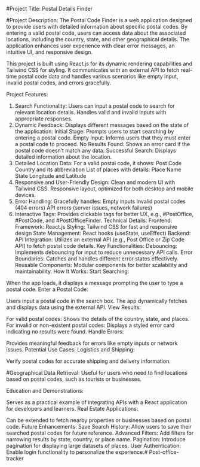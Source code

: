 #Project Title: Postal Details Finder

#Project Description:
The Postal Code Finder is a web application designed to provide users with detailed information about specific postal codes. By entering a valid postal code, users can access data about the associated locations, including the country, state, and other geographical details. The application enhances user experience with clear error messages, an intuitive UI, and responsive design.

This project is built using React.js for its dynamic rendering capabilities and Tailwind CSS for styling. It communicates with an external API to fetch real-time postal code data and handles various scenarios like empty input, invalid postal codes, and errors gracefully.

Project Features:
1. Search Functionality:
Users can input a postal code to search for relevant location details.
Handles valid and invalid inputs with appropriate responses.
2. Dynamic Feedback:
Displays different messages based on the state of the application:
Initial Stage: Prompts users to start searching by entering a postal code.
Empty Input: Informs users that they must enter a postal code to proceed.
No Results Found: Shows an error card if the postal code doesn’t match any data.
Successful Search: Displays detailed information about the location.
3. Detailed Location Data:
For a valid postal code, it shows:
Post Code
Country and its abbreviation
List of places with details:
Place Name
State
Longitude and Latitude
4. Responsive and User-Friendly Design:
Clean and modern UI with Tailwind CSS.
Responsive layout, optimized for both desktop and mobile devices.
5. Error Handling:
Gracefully handles:
Empty inputs
Invalid postal codes (404 errors)
API errors (server issues, network failures)
6. Interactive Tags:
Provides clickable tags for better UX, e.g., #PostOffice, #PostCode, and #PostOfficeFinder.
Technical Details:
Frontend:
Framework: React.js
Styling: Tailwind CSS for fast and responsive design
State Management: React hooks (useState, useEffect)
Backend:
API Integration: Utilizes an external API (e.g., Post Office or Zip Code API) to fetch postal code details.
Key Functionalities:
Debouncing: Implements debouncing for input to reduce unnecessary API calls.
Error Boundaries: Catches and handles different error states effectively.
Reusable Components: Modular components for better scalability and maintainability.
How It Works:
Start Searching:

When the app loads, it displays a message prompting the user to type a postal code.
Enter a Postal Code:

Users input a postal code in the search box.
The app dynamically fetches and displays data using the external API.
View Results:

For valid postal codes:
Shows the details of the country, state, and places.
For invalid or non-existent postal codes:
Displays a styled error card indicating no results were found.
Handle Errors:

Provides meaningful feedback for errors like empty inputs or network issues.
Potential Use Cases:
Logistics and Shipping:

Verify postal codes for accurate shipping and delivery information.

#Geographical Data Retrieval:
Useful for users who need to find locations based on postal codes, such as tourists or businesses.

Education and Demonstrations:

Serves as a practical example of integrating APIs with a React application for developers and learners.
Real Estate Applications:

Can be extended to fetch nearby properties or businesses based on postal code.
Future Enhancements:
Save Search History:
Allow users to save their searched postal codes for future reference.
Advanced Filters:
Add filters for narrowing results by state, country, or place name.
Pagination:
Introduce pagination for displaying large datasets of places.
User Authentication:
Enable login functionality to personalize the experience.#   P o s t - o f f i c e - t r a c k e r  
 